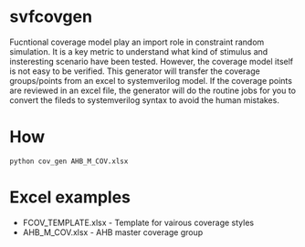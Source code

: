 # svfcovgen
Fucntional coverage model play an import role in constraint random simulation. It is a key metric to understand what kind of stimulus and insteresting scenario have been tested. However, the coverage model itself is not easy to be verified. This generator will transfer the coverage groups/points from an excel to systemverilog model. If the coverage points are reviewed in an excel file, the generator will do the routine jobs for you to convert the fileds to systemverilog syntax to avoid the human mistakes.
# How
~~~
python cov_gen AHB_M_COV.xlsx
~~~  
# Excel examples
* FCOV_TEMPLATE.xlsx - Template for vairous coverage styles
* AHB_M_COV.xlsx - AHB master coverage group
